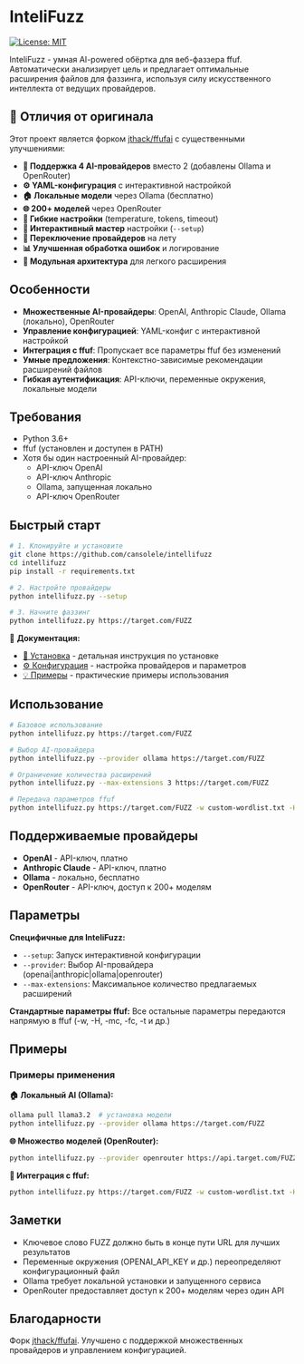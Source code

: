 # InteliFuzz

[![License: MIT](https://img.shields.io/badge/License-MIT-green.svg)](https://opensource.org/licenses/MIT)

InteliFuzz - умная AI-powered обёртка для веб-фаззера ffuf. Автоматически анализирует цель и предлагает оптимальные расширения файлов для фаззинга, используя силу искусственного интеллекта от ведущих провайдеров.

## 🚀 Отличия от оригинала

Этот проект является форком [jthack/ffufai](https://github.com/jthack/ffufai) с существенными улучшениями:

- **🎯 Поддержка 4 AI-провайдеров** вместо 2 (добавлены Ollama и OpenRouter)
- **⚙️ YAML-конфигурация** с интерактивной настройкой
- **🏠 Локальные модели** через Ollama (бесплатно)
- **🌐 200+ моделей** через OpenRouter
- **🔧 Гибкие настройки** (temperature, tokens, timeout)
- **📝 Интерактивный мастер** настройки (`--setup`)
- **🔄 Переключение провайдеров** на лету
- **📊 Улучшенная обработка ошибок** и логирование
- **🧩 Модульная архитектура** для легкого расширения

## Особенности

- **Множественные AI-провайдеры**: OpenAI, Anthropic Claude, Ollama (локально), OpenRouter
- **Управление конфигурацией**: YAML-конфиг с интерактивной настройкой
- **Интеграция с ffuf**: Пропускает все параметры ffuf без изменений
- **Умные предложения**: Контекстно-зависимые рекомендации расширений файлов
- **Гибкая аутентификация**: API-ключи, переменные окружения, локальные модели

## Требования

- Python 3.6+
- ffuf (установлен и доступен в PATH)
- Хотя бы один настроенный AI-провайдер:
  - API-ключ OpenAI
  - API-ключ Anthropic
  - Ollama, запущенная локально
  - API-ключ OpenRouter

## Быстрый старт

```bash
# 1. Клонируйте и установите
git clone https://github.com/cansolele/intellifuzz
cd intellifuzz
pip install -r requirements.txt

# 2. Настройте провайдеры
python intellifuzz.py --setup

# 3. Начните фаззинг
python intellifuzz.py https://target.com/FUZZ
```

📖 **Документация:**
- [🔧 Установка](docs/INSTALL.md) - детальная инструкция по установке
- [⚙️ Конфигурация](docs/CONFIG.md) - настройка провайдеров и параметров  
- [💡 Примеры](docs/EXAMPLES.md) - практические примеры использования

## Использование

```bash
# Базовое использование
python intellifuzz.py https://target.com/FUZZ

# Выбор AI-провайдера
python intellifuzz.py --provider ollama https://target.com/FUZZ

# Ограничение количества расширений
python intellifuzz.py --max-extensions 3 https://target.com/FUZZ

# Передача параметров ffuf
python intellifuzz.py https://target.com/FUZZ -w custom-wordlist.txt -H "Authorization: Bearer token"
```

## Поддерживаемые провайдеры

- **OpenAI** - API-ключ, платно
- **Anthropic Claude** - API-ключ, платно  
- **Ollama** - локально, бесплатно
- **OpenRouter** - API-ключ, доступ к 200+ моделям

## Параметры

**Специфичные для InteliFuzz:**
- `--setup`: Запуск интерактивной конфигурации
- `--provider`: Выбор AI-провайдера (openai|anthropic|ollama|openrouter)
- `--max-extensions`: Максимальное количество предлагаемых расширений

**Стандартные параметры ffuf:**
Все остальные параметры передаются напрямую в ffuf (-w, -H, -mc, -fc, -t и др.)

## Примеры

### Примеры применения

**🏠 Локальный AI (Ollama):**
```bash
ollama pull llama3.2  # установка модели
python intellifuzz.py --provider ollama https://target.com/FUZZ
```

**🌐 Множество моделей (OpenRouter):**
```bash
python intellifuzz.py --provider openrouter https://api.target.com/FUZZ
```

**🔧 Интеграция с ffuf:**
```bash
python intellifuzz.py https://target.com/FUZZ -w custom-wordlist.txt -H "Authorization: Bearer token" -mc 200,301,302
```

## Заметки

- Ключевое слово FUZZ должно быть в конце пути URL для лучших результатов
- Переменные окружения (OPENAI_API_KEY и др.) переопределяют конфигурационный файл
- Ollama требует локальной установки и запущенного сервиса
- OpenRouter предоставляет доступ к 200+ моделям через один API


## Благодарности

Форк [jthack/ffufai](https://github.com/jthack/ffufai). Улучшено с поддержкой множественных провайдеров и управлением конфигурацией.
